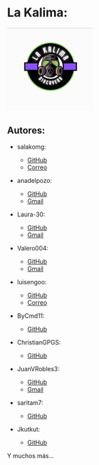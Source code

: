 # La Kalima:

<img src="./res/img/logo.jpg" style="width: 200px">

## Autores:

- salakomg:
	- [GitHub](https://github.com/salakomg)
	- [Correo](salakkorte@gmail.com)

- anadelpozo:
	- [GitHub](https://github.com/anadelpozo)
	- [Gmail](anadelpozo97@gmail.com)

- Laura-30:
	- [GitHub](https://github.com/Laura-30)
	- [Gmail](laurapaniagualeal@gmail.com)

- Valero004:
	- [GitHub](https://github.com/Valero004)
	- [Gmail](ana.valero.sanchez.avs@gmail.com)

- luisengoo:
	- [GitHub](https://github.com/luisengoo)
	- [Correo](lagunaluis8@hotmail.com)

- ByCmd11:
	- [GitHub](https://github.com/ByCmd11)

- ChristianGPGS:
	- [GitHub](https://github.com/ChristianGPGS)

- JuanVRobles3:
	- [GitHub](https://github.com/JuanVRobles3)
	- [Gmail](juanvrobles3@gmail.com)

- saritam7:
	- [GitHub](https://github.com/saritam7)

- Jkutkut: 
	- [GitHub](https://github.com/jkutkut)

Y muchos más...